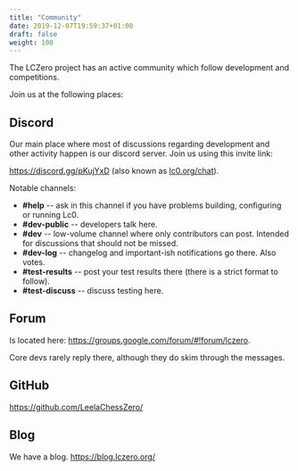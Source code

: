 ```yaml
---
title: "Community"
date: 2019-12-07T19:59:37+01:00
draft: false
weight: 100
---
```


The LCZero project has an active community which follow development and competitions.

Join us at the following places:

## Discord

Our main place where most of discussions regarding development and other activity happen is 
our discord server. Join us using this invite link:

https://discord.gg/pKujYxD (also known as [lc0.org/chat](https://lc0.org/chat)).

Notable channels:
* **#help** -- ask in this channel if you have problems building, configuring or running Lc0.
* **#dev-public** -- developers talk here.
* **#dev** -- low-volume channel where only contributors can post. Intended for discussions
that should not be missed.
* **#dev-log** -- changelog and important-ish notifications go there. Also votes.
* **#test-results** -- post your test results there (there is a strict format to follow).
* **#test-discuss** -- discuss testing here.

## Forum

Is located here: <https://groups.google.com/forum/#!forum/lczero>.

Core devs rarely reply there, although they do skim through the messages.

## GitHub

<https://github.com/LeelaChessZero/>

## Blog

We have a blog. <https://blog.lczero.org/>